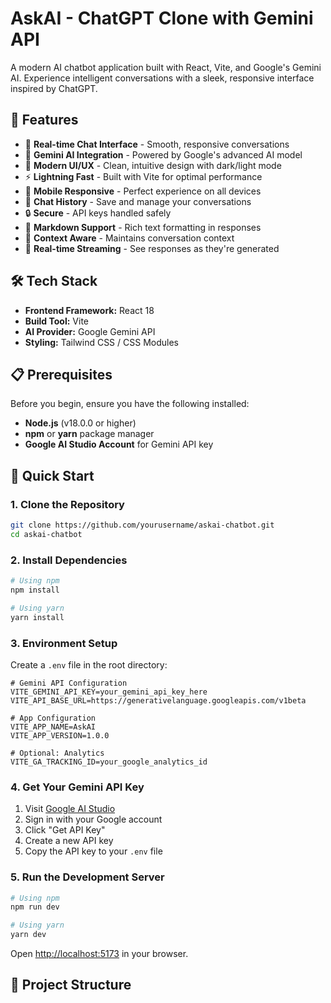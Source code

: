 # AskAI - ChatGPT Clone with Gemini API

A modern AI chatbot application built with React, Vite, and Google's Gemini AI. Experience intelligent conversations with a sleek, responsive interface inspired by ChatGPT.

## 🌟 Features

- 💬 **Real-time Chat Interface** - Smooth, responsive conversations
- 🤖 **Gemini AI Integration** - Powered by Google's advanced AI model
- 🎨 **Modern UI/UX** - Clean, intuitive design with dark/light mode
- ⚡ **Lightning Fast** - Built with Vite for optimal performance
- 📱 **Mobile Responsive** - Perfect experience on all devices
- 💾 **Chat History** - Save and manage your conversations
- 🔒 **Secure** - API keys handled safely
- 📝 **Markdown Support** - Rich text formatting in responses
- 🎯 **Context Aware** - Maintains conversation context
- 🔄 **Real-time Streaming** - See responses as they're generated

## 🛠️ Tech Stack

- **Frontend Framework:** React 18
- **Build Tool:** Vite
- **AI Provider:** Google Gemini API
- **Styling:** Tailwind CSS / CSS Modules

## 📋 Prerequisites

Before you begin, ensure you have the following installed:

- **Node.js** (v18.0.0 or higher)
- **npm** or **yarn** package manager
- **Google AI Studio Account** for Gemini API key

## 🚀 Quick Start

### 1. Clone the Repository

```bash
git clone https://github.com/yourusername/askai-chatbot.git
cd askai-chatbot
```

### 2. Install Dependencies

```bash
# Using npm
npm install

# Using yarn
yarn install
```

### 3. Environment Setup

Create a `.env` file in the root directory:

```env
# Gemini API Configuration
VITE_GEMINI_API_KEY=your_gemini_api_key_here
VITE_API_BASE_URL=https://generativelanguage.googleapis.com/v1beta

# App Configuration
VITE_APP_NAME=AskAI
VITE_APP_VERSION=1.0.0

# Optional: Analytics
VITE_GA_TRACKING_ID=your_google_analytics_id
```

### 4. Get Your Gemini API Key

1. Visit [Google AI Studio](https://aistudio.google.com/)
2. Sign in with your Google account
3. Click "Get API Key"
4. Create a new API key
5. Copy the API key to your `.env` file

### 5. Run the Development Server

```bash
# Using npm
npm run dev

# Using yarn
yarn dev
```

Open [http://localhost:5173](http://localhost:5173) in your browser.

## 📁 Project Structure


